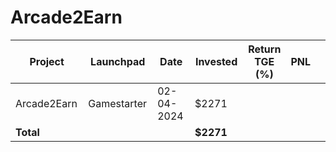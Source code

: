 # Arcade2Earn



<table data-full-width="true"><thead><tr><th width="152">Project</th><th width="138">Launchpad</th><th width="132">Date</th><th width="133">Invested</th><th>Return TGE (%)</th><th>PNL</th><th></th></tr></thead><tbody><tr><td>Arcade2Earn</td><td>Gamestarter</td><td>02-04-2024</td><td>$2271</td><td></td><td></td><td></td></tr><tr><td><strong>Total</strong></td><td></td><td></td><td><strong>$2271</strong></td><td></td><td></td><td></td></tr></tbody></table>

